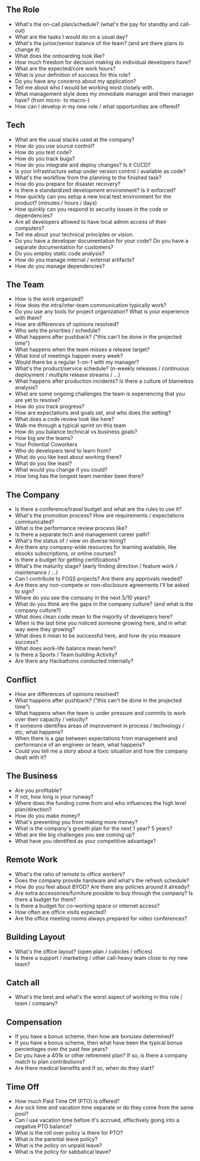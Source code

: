 ## The Role
* What's the on-call plan/schedule? (what's the pay for standby and call-out)
* What are the tasks I would do on a usual day?
* What's the junior/senior balance of the team? (and are there plans to change it)
* What does the onboarding look like?
* How much freedom for decision making do individual developers have?
* What are the expected/core work hours?
* What is your definition of success for this role?
* Do you have any concerns about my application?
* Tell me about who I would be working most closely with.
* What management style does my immediate manager and their manager have? (from micro- to macro-)
* How can I develop in my new role / what opportunities are offered?


## Tech
* What are the usual stacks used at the company?
* How do you use source control?
* How do you test code?
* How do you track bugs?
* How do you integrate and deploy changes? Is it CI/CD?
* Is your infrastructure setup under version control / available as code?
* What's the workflow from the planning to the finished task?
* How do you prepare for disaster recovery?
* Is there a standardized development environment? Is it enforced?
* How quickly can you setup a new local test environment for the product? (minutes / hours / days)
* How quickly can you respond to security issues in the code or dependencies?
* Are all developers allowed to have local admin access of their computers?
* Tell me about your technical principles or vision.
* Do you have a developer documentation for your code? Do you have a separate documentation for customers?
* Do you employ static code analysis?
* How do you manage internal / external artifacts?
* How do you manage dependencies?


## The Team
* How is the work organized?
* How does the intra/inter-team communication typically work?
* Do you use any tools for project organization? What is your experience with them?
* How are differences of opinions resolved?
* Who sets the priorities / schedule?
* What happens after pushback? ("this can't be done in the projected time")
* What happens when the team misses a release target?
* What kind of meetings happen every week?
* Would there be a regular 1-on-1 with my manager?
* What's the product/service schedule? (n-weekly releases / continuous deployment / multiple release streams / ...)
* What happens after production incidents? Is there a culture of blameless analysis?
* What are some ongoing challenges the team is experiencing that you are yet to resolve?
* How do you track progress?
* How are expectations and goals set, and who does the setting?
* What does a code review look like here?
* Walk me through a typical sprint on this team
* How do you balance technical vs business goals?
* How big are the teams?
* Your Potential Coworkers
* Who do developers tend to learn from?
* What do you like best about working there?
* What do you like least?
* What would you change if you could?
* How long has the longest team member been there?

## The Company
* Is there a conference/travel budget and what are the rules to use it?
* What's the promotion process? How are requirements / expectations communicated?
* What is the performance review process like?
* Is there a separate tech and management career path?
* What's the status of / view on diverse hiring?
* Are there any company-wide resources for learning available, like ebooks subscriptions, or online courses?
* Is there a budget for getting certifications?
* What's the maturity stage? (early finding direction / feature work / maintenance / ...)
* Can I contribute to FOSS projects? Are there any approvals needed?
* Are there any non-compete or non-disclosure agreements I'll be asked to sign?
* Where do you see the company in the next 5/10 years?
* What do you think are the gaps in the company culture? (and what is the company culture?)
* What does clean code mean to the majority of developers here?
* When is the last time you noticed someone growing here, and in what way were they growing?
* What does it mean to be successful here, and how do you measure success?
* What does work-life balance mean here?
* Is there a Sports / Team building Activity?
* Are there any Hackathons conducted internally?


## Conflict
* How are differences of opinions resolved?
* What happens after pushback? ("this can't be done in the projected time")
* What happens when the team is under pressure and commits to work over their capacity / velocity?
* If someone identifies areas of improvement in process / technology / etc, what happens?
* When there is a gap between expectations from management and performance of an engineer or team, what happens?
* Could you tell me a story about a toxic situation and how the company dealt with it?


## The Business
* Are you profitable?
* If not, how long is your runway?
* Where does the funding come from and who influences the high level plan/direction?
* How do you make money?
* What's preventing you from making more money?
* What is the company's growth plan for the next 1 year? 5 years?
* What are the big challenges you see coming up?
* What have you identified as your competitive advantage?


## Remote Work
* What's the ratio of remote to office workers?
* Does the company provide hardware and what's the refresh schedule?
* How do you feel about BYOD? Are there any policies around it already?
* Are extra accessories/furniture possible to buy through the company? Is there a budget for them?
* Is there a budget for co-working space or internet access?
* How often are office visits expected?
* Are the office meeting rooms always prepared for video conferences?

## Building Layout
* What's the office layout? (open plan / cubicles / offices)
* Is there a support / marketing / other call-heavy team close to my new team?

## Catch all
* What's the best and what's the worst aspect of working in this role / team / company?

## Compensation
* If you have a bonus scheme, then how are bonuses determined?
* If you have a bonus scheme, then what have been the typical bonus percentages over the past few years?
* Do you have a 401k or other retirement plan? If so, is there a company match to plan contributions?
* Are there medical benefits and if so, when do they start?


## Time Off
* How much Paid Time Off (PTO) is offered?
* Are sick time and vacation time separate or do they come from the same pool?
* Can I use vacation time before it's accrued, effectively going into a negative PTO balance?
* What is the roll over policy is there for PTO?
* What is the parental leave policy?
* What is the policy on unpaid leave?
* What is the policy for sabbatical leave?

